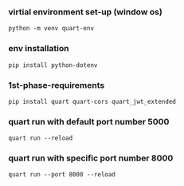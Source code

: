 ### virtial environment set-up (window os)
```
python -m venv quart-env
```
### env installation
```
pip install python-dotenv
```
### 1st-phase-requirements
```
pip install quart quart-cors quart_jwt_extended
```

### quart run with default port number 5000
```
quart run --reload
```
### quart run with specific port number 8000
```
quart run --port 8000 --reload 
```

